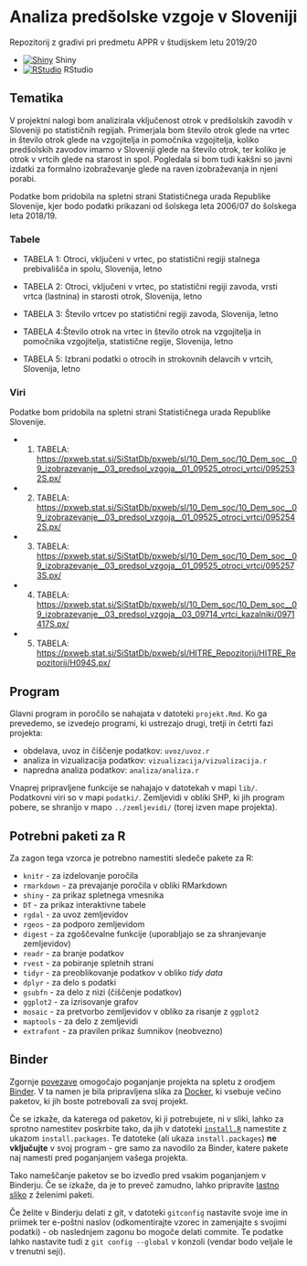 # Analiza predšolske vzgoje v Sloveniji

Repozitorij z gradivi pri predmetu APPR v študijskem letu 2019/20

* [![Shiny](http://mybinder.org/badge.svg)](http://mybinder.org/v2/gh/jaanos/APPR-2019-20/master?urlpath=shiny/APPR-2019-20/projekt.Rmd) Shiny
* [![RStudio](http://mybinder.org/badge.svg)](http://mybinder.org/v2/gh/jaanos/APPR-2019-20/master?urlpath=rstudio) RStudio

## Tematika

V projektni nalogi bom analizirala vključenost otrok v predšolskih zavodih v Sloveniji po statističnih regijah.
Primerjala bom število otrok glede na vrtec in število otrok glede na vzgojitelja in pomočnika vzgojitelja, koliko predšolskih zavodov imamo v Sloveniji glede na število otrok, ter koliko je otrok v vrtcih glede na starost in spol. Pogledala si bom tudi kakšni so javni izdatki za formalno izobraževanje glede na raven izobraževanja in njeni porabi.

Podatke bom pridobila na spletni strani Statističnega urada Republike Slovenije, kjer bodo podatki prikazani od šolskega leta 2006/07 do šolskega leta 2018/19.


### Tabele

* TABELA 1: Otroci, vključeni v vrtec, po statistični regiji stalnega prebivališča in spolu, Slovenija, letno

* TABELA 2: Otroci, vključeni v vrtec, po statistični regiji zavoda, vrsti vrtca (lastnina) in starosti otrok, Slovenija, letno


* TABELA 3: Število vrtcev po statistični regiji zavoda, Slovenija, letno

* TABELA 4:Število otrok na vrtec in število otrok na vzgojitelja in pomočnika vzgojitelja, statistične regije, Slovenija, letno

* TABELA 5: Izbrani podatki o otrocih in strokovnih delavcih v vrtcih, Slovenija, letno


### Viri

Podatke bom pridobila na spletni strani Statističnega urada Republike Slovenije.

* 1. TABELA: https://pxweb.stat.si/SiStatDb/pxweb/sl/10_Dem_soc/10_Dem_soc__09_izobrazevanje__03_predsol_vzgoja__01_09525_otroci_vrtci/0952532S.px/

* 2. TABELA: https://pxweb.stat.si/SiStatDb/pxweb/sl/10_Dem_soc/10_Dem_soc__09_izobrazevanje__03_predsol_vzgoja__01_09525_otroci_vrtci/0952542S.px/

* 3. TABELA: https://pxweb.stat.si/SiStatDb/pxweb/sl/10_Dem_soc/10_Dem_soc__09_izobrazevanje__03_predsol_vzgoja__01_09525_otroci_vrtci/0952573S.px/

* 4. TABELA: https://pxweb.stat.si/SiStatDb/pxweb/sl/10_Dem_soc/10_Dem_soc__09_izobrazevanje__03_predsol_vzgoja__03_09714_vrtci_kazalniki/0971417S.px/

* 5. TABELA: https://pxweb.stat.si/SiStatDb/pxweb/sl/HITRE_Repozitorij/HITRE_Repozitorij/H094S.px/


## Program

Glavni program in poročilo se nahajata v datoteki `projekt.Rmd`.
Ko ga prevedemo, se izvedejo programi, ki ustrezajo drugi, tretji in četrti fazi projekta:

* obdelava, uvoz in čiščenje podatkov: `uvoz/uvoz.r`
* analiza in vizualizacija podatkov: `vizualizacija/vizualizacija.r`
* napredna analiza podatkov: `analiza/analiza.r`

Vnaprej pripravljene funkcije se nahajajo v datotekah v mapi `lib/`.
Podatkovni viri so v mapi `podatki/`.
Zemljevidi v obliki SHP, ki jih program pobere,
se shranijo v mapo `../zemljevidi/` (torej izven mape projekta).

## Potrebni paketi za R

Za zagon tega vzorca je potrebno namestiti sledeče pakete za R:

* `knitr` - za izdelovanje poročila
* `rmarkdown` - za prevajanje poročila v obliki RMarkdown
* `shiny` - za prikaz spletnega vmesnika
* `DT` - za prikaz interaktivne tabele
* `rgdal` - za uvoz zemljevidov
* `rgeos` - za podporo zemljevidom
* `digest` - za zgoščevalne funkcije (uporabljajo se za shranjevanje zemljevidov)
* `readr` - za branje podatkov
* `rvest` - za pobiranje spletnih strani
* `tidyr` - za preoblikovanje podatkov v obliko *tidy data*
* `dplyr` - za delo s podatki
* `gsubfn` - za delo z nizi (čiščenje podatkov)
* `ggplot2` - za izrisovanje grafov
* `mosaic` - za pretvorbo zemljevidov v obliko za risanje z `ggplot2`
* `maptools` - za delo z zemljevidi
* `extrafont` - za pravilen prikaz šumnikov (neobvezno)

## Binder

Zgornje [povezave](#analiza-podatkov-s-programom-r-201819)
omogočajo poganjanje projekta na spletu z orodjem [Binder](https://mybinder.org/).
V ta namen je bila pripravljena slika za [Docker](https://www.docker.com/),
ki vsebuje večino paketov, ki jih boste potrebovali za svoj projekt.

Če se izkaže, da katerega od paketov, ki ji potrebujete, ni v sliki,
lahko za sprotno namestitev poskrbite tako,
da jih v datoteki [`install.R`](install.R) namestite z ukazom `install.packages`.
Te datoteke (ali ukaza `install.packages`) **ne vključujte** v svoj program -
gre samo za navodilo za Binder, katere pakete naj namesti pred poganjanjem vašega projekta.

Tako nameščanje paketov se bo izvedlo pred vsakim poganjanjem v Binderju.
Če se izkaže, da je to preveč zamudno,
lahko pripravite [lastno sliko](https://github.com/jaanos/APPR-docker) z želenimi paketi.

Če želite v Binderju delati z git,
v datoteki `gitconfig` nastavite svoje ime in priimek ter e-poštni naslov
(odkomentirajte vzorec in zamenjajte s svojimi podatki) -
ob naslednjem zagonu bo mogoče delati commite.
Te podatke lahko nastavite tudi z `git config --global` v konzoli
(vendar bodo veljale le v trenutni seji).
